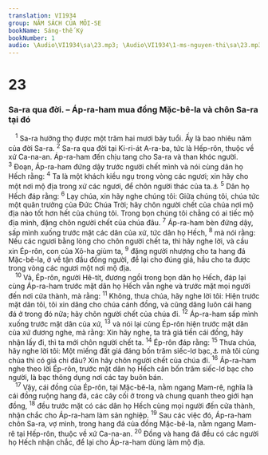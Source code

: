 ```yaml
---
translation: VI1934
group: NĂM SÁCH CỦA MÔI-SE
bookName: Sáng-thế Ký 
bookNumber: 1
audio: \Audio\VI1934\sa\23.mp3; \Audio\VI1934\1-ms-nguyen-thi\sa\23.mp3
---
```


<div class="title"><h1>23</h1><h3>Sa-ra qua đời. – Áp-ra-ham mua đồng Mặc-bê-la và chôn Sa-ra tại đó</h3></div>
<span class="verse sa_23_1"> <sup>1</sup> Sa-ra hưởng thọ được một trăm hai mươi bảy tuổi. Ấy là bao nhiêu năm của đời Sa-ra. </span>
<span class="verse sa_23_2"><sup>2</sup> Sa-ra qua đời tại Ki-ri-át A-ra-ba, tức là Hếp-rôn, thuộc về xứ Ca-na-an. Áp-ra-ham đến chịu tang cho Sa-ra và than khóc người. </span>
<span class="verse sa_23_3"><sup>3</sup> Đoạn, Áp-ra-ham đứng dậy trước người chết mình và nói cùng dân họ Hếch rằng: </span>
<span class="verse sa_23_4"><sup>4</sup> Ta là một khách kiều ngụ trong vòng các ngươi; xin hãy cho một nơi mộ địa trong xứ các ngươi, để chôn người thác của ta.<a data-toggle="tooltip" data-placement="bottom" title="He 11:9,13; Cong 7:16">⚓</a></span>
<span class="verse sa_23_5"><sup>5</sup> Dân họ Hếch đáp rằng: </span>
<span class="verse sa_23_6"><sup>6</sup> Lạy chúa, xin hãy nghe chúng tôi: Giữa chúng tôi, chúa tức một quân trưởng của Đức Chúa Trời; hãy chôn người chết của chúa nơi mộ địa nào tốt hơn hết của chúng tôi. Trong bọn chúng tôi chẳng có ai tiếc mộ địa mình, đặng chôn người chết của chúa đâu. </span>
<span class="verse sa_23_7"><sup>7</sup> Áp-ra-ham bèn đứng dậy, sấp mình xuống trước mặt các dân của xứ, tức dân họ Hếch, </span>
<span class="verse sa_23_8"><sup>8</sup> mà nói rằng: Nếu các ngươi bằng lòng cho chôn người chết ta, thì hãy nghe lời, và cầu xin Ép-rôn, con của Xô-ha giùm ta, </span>
<span class="verse sa_23_9"><sup>9</sup> đặng người nhượng cho ta hang đá Mặc-bê-la, ở về tận đầu đồng người, để lại cho đúng giá, hầu cho ta được trong vòng các ngươi một nơi mộ địa. <br/></span>
<span class="verse sa_23_10"> <sup>10</sup> Vả, Ép-rôn, người Hê-tít, đương ngồi trong bọn dân họ Hếch, đáp lại cùng Áp-ra-ham trước mặt dân họ Hếch vẫn nghe và trước mặt mọi người đến nơi cửa thành, mà rằng: </span>
<span class="verse sa_23_11"><sup>11</sup> Không, thưa chúa, hãy nghe lời tôi: Hiện trước mặt dân tôi, tôi xin dâng cho chúa cánh đồng, và cũng dâng luôn cái hang đá ở trong đó nữa; hãy chôn người chết của chúa đi. </span>
<span class="verse sa_23_12"><sup>12</sup> Áp-ra-ham sấp mình xuống trước mặt dân của xứ, </span>
<span class="verse sa_23_13"><sup>13</sup> và nói lại cùng Ép-rôn hiện trước mặt dân của xứ đương nghe, mà rằng: Xin hãy nghe, ta trả giá tiền cái đồng, hãy nhận lấy đi, thì ta mới chôn người chết ta. </span>
<span class="verse sa_23_14"><sup>14</sup> Ép-rôn đáp rằng: </span>
<span class="verse sa_23_15"><sup>15</sup> Thưa chúa, hãy nghe lời tôi: Một miếng đất giá đáng bốn trăm siếc-lơ bạc,<a data-toggle="tooltip" data-placement="bottom" title="Một siếc-lơ bạc, giá đáng chừng 3 quan tiền Lang-sa">⚓</a> mà tôi cùng chúa thì có giá chi đâu? Xin hãy chôn người chết của chúa đi. </span>
<span class="verse sa_23_16"><sup>16</sup> Áp-ra-ham nghe theo lời Ép-rôn, trước mặt dân họ Hếch cân bốn trăm siếc-lơ bạc cho người, là bạc thông dụng nơi các tay buôn bán. <br/></span>
<span class="verse sa_23_17"> <sup>17</sup> Vậy, cái đồng của Ép-rôn, tại Mặc-bê-la, nằm ngang Mam-rê, nghĩa là cái đồng ruộng hang đá, các cây cối ở trong và chung quanh theo giới hạn đồng, </span>
<span class="verse sa_23_18"><sup>18</sup> đều trước mặt có các dân họ Hếch cùng mọi người đến cửa thành, nhận chắc cho Áp-ra-ham làm sản nghiệp. </span>
<span class="verse sa_23_19"><sup>19</sup> Sau các việc đó, Áp-ra-ham chôn Sa-ra, vợ mình, trong hang đá của đồng Mặc-bê-la, nằm ngang Mam-rê tại Hếp-rôn, thuộc về xứ Ca-na-an. </span>
<span class="verse sa_23_20"><sup>20</sup> Đồng và hang đá đều có các người họ Hếch nhận chắc, để lại cho Áp-ra-ham dùng làm mộ địa. <br/></span>
